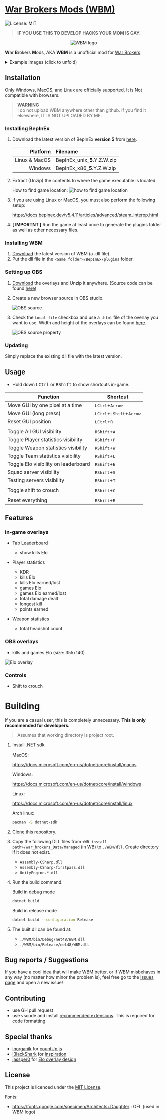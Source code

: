 # [War Brokers Mods (WBM)](https://github.com/War-Brokers-Mods/WBM)

![License: MIT](https://img.shields.io/github/license/War-Brokers-Mods/WBM?style=flat-square&color=blue)

> **IF YOU USE THIS TO DEVELOP HACKS YOUR MOM IS GAY.**

<p align="center">
  <img src="images/WBM.png" alt="WBM logo"/>
</p>

**W**ar **B**rokers **M**ods, AKA **WBM** is a unofficial mod for [War Brokers](https://store.steampowered.com/app/750470).<br />

<details>
<summary>Example Images (click to unfold)</summary>

![Example 1](./images/example1.png)

![Example 2](./images/example2.png)

![Example 3](./images/example3.png)

</details>

## Installation

Only Windows, MacOS, and Linux are officially supported. It is Not compatible with browsers.

> **WARNING**<br />
> I do not upload WBM anywhere other than github. If you find it elsewhere, IT IS NOT UPLOADED BY ME.

### Installing BepInEx

1. Download the latest version of BepInEx **version 5** from [here](https://github.com/BepInEx/BepInEx/releases).

   |      Platform | Filename                      |
   | ------------: | :---------------------------- |
   | Linux & MacOS | BepInEx_unix\_**5**.Y.Z.W.zip |
   |       Windows | BepInEx_x86\_**5**.Y.Z.W.zip  |

2. Extract (Unzip) the content**s** to where the game executable is located.

   How to find game location:
   ![how to find game location](./images/local_files.png)

3. If you are using Linux or MacOS, you must also perform the following setup:

   https://docs.bepinex.dev/v5.4.11/articles/advanced/steam_interop.html

4. **[ IMPORTNT ]** Run the game at least once to generate the plugins folder as well as other necessary files.

### Installing WBM

1. [Download](https://github.com/War-Brokers-Mods/WBM/releases/latest) the latest version of WBM (a .dll file).
2. Put the dll file in the `<Game folder>/BepInEx/plugins` folder.

### Setting up OBS

1. [Download](https://github.com/War-Brokers-Mods/WBM-Overlays/archive/refs/heads/master.zip) the overlays and Unzip it anywhere. (Source code can be found [here](https://github.com/War-Brokers-Mods/WBM-Overlays))
2. Create a new browser source in OBS studio.

   ![OBS source](./images/obs_source.png)

3. Check the `Local file` checkbox and use a `.html` file of the overlay you want to use. Width and height of the overlays can be found [here](#obs-overlays).

   ![OBS source property](./images/obs_source_props.png)

### Updating

Simply replace the existing dll file with the latest version.

## Usage

- Hold down <kbd>LCtrl</kbd> or <kbd>RShift</kbd> to show shortcuts in-game.

| Function                             | Shortcut                                            |
| ------------------------------------ | --------------------------------------------------- |
| Move GUI by one pixel at a time      | <kbd>LCtrl</kbd>+<kbd>Arrow</kbd>                   |
| Move GUI (long press)                | <kbd>LCtrl</kbd>+<kbd>LShift</kbd>+<kbd>Arrow</kbd> |
| Reset GUI position                   | <kbd>LCtrl</kbd>+<kbd>R</kbd>                       |
|                                      |                                                     |
| Toggle All GUI visibility            | <kbd>RShift</kbd>+<kbd>A</kbd>                      |
| Toggle Player statistics visibility  | <kbd>RShift</kbd>+<kbd>P</kbd>                      |
| Toggle Weapon statistics visibility  | <kbd>RShift</kbd>+<kbd>W</kbd>                      |
| Toggle Team statistics visibility    | <kbd>RShift</kbd>+<kbd>L</kbd>                      |
| Toggle Elo visibility on leaderboard | <kbd>RShift</kbd>+<kbd>E</kbd>                      |
| Squad server visibility              | <kbd>RShift</kbd>+<kbd>S</kbd>                      |
| Testing servers visibility           | <kbd>RShift</kbd>+<kbd>T</kbd>                      |
|                                      |                                                     |
| Toggle shift to crouch               | <kbd>RShift</kbd>+<kbd>C</kbd>                      |
|                                      |                                                     |
| Reset everything                     | <kbd>RShift</kbd>+<kbd>R</kbd>                      |

## Features

### in-game overlays

- Tab Leaderboard

  - show kills Elo

- Player statistics

  - KDR
  - kills Elo
  - kills Elo earned/lost
  - games Elo
  - games Elo earned/lost
  - total damage dealt
  - longest kill
  - points earned

- Weapon statistics

  - total headshot count

### OBS overlays

- kills and games Elo (size: 355x140)

![Elo overlay](./images/elo.png)

<!--
- top player per criteria (kills, longest kills, points, etc.)
- kill streak
- hit accuracy
- game mode
- team score
- server id
- streamer ID
- survivors left in a BR match
- teammate name
- played game history (win, lose, and by how much)
- ping in millisecond per player
- if a player is a bot or not
- Daily and history record
-->

### Controls

- Shift to crouch

# Building

If you are a casual user, this is completely unnecessary. **This is only recommended for developers.**

> Assumes that working directory is project root.

1. Install .NET sdk.

   MacOS:

   https://docs.microsoft.com/en-us/dotnet/core/install/macos

   Windows:

   https://docs.microsoft.com/en-us/dotnet/core/install/windows

   Linux:

   https://docs.microsoft.com/en-us/dotnet/core/install/linux

   Arch linux:

   ```bash
   pacman -S dotnet-sdk
   ```

2. Clone this repository.
3. Copy the following DLL files from `<WB install path>/war_brokers_Data/Managed` (in WB) to `./WBM/dll`. Create directory if it does not exist.

   - `Assembly-CSharp.dll`
   - `Assembly-CSharp-firstpass.dll`
   - `UnityEngine.*.dll`

4. Run the build command.

   Build in debug mode

   ```bash
   dotnet build
   ```

   Build in release mode

   ```bash
   dotnet build --configuration Release
   ```

5. The built dll can be found at:

   - `./WBM/bin/Debug/net48/WBM.dll`
   - `./WBM/bin/Release/net48/WBM.dll`

## Bug reports / Suggestions

If you have a cool idea that will make WBM better, or if WBM misbehaves in any way (no matter how minor the problem is), feel free go to the [Issues page](https://github.com/War-Brokers-Mods/WBM/issues) and open a new issue!

## Contributing

- use GH pull request
- use vscode and install [recommended extensions](.vscode/extensions.json). This is required for code formatting.

## Special thanks

- [inorganik](https://github.com/inorganik) for [countUp.js](https://github.com/inorganik/countUp.js)
- [l3lackShark](https://github.com/l3lackShark) for [inspiration](https://github.com/l3lackShark/gosumemory)
- [jassper0](https://github.com/jassper0) for [Elo overlay design](https://github.com/l3lackShark/static/tree/master/Simplistic)

## License

This project is licenced under the [MIT License](https://opensource.org/licenses/MIT).

Fonts:

- https://fonts.google.com/specimen/Architects+Daughter : OFL (used in WBM logo)
